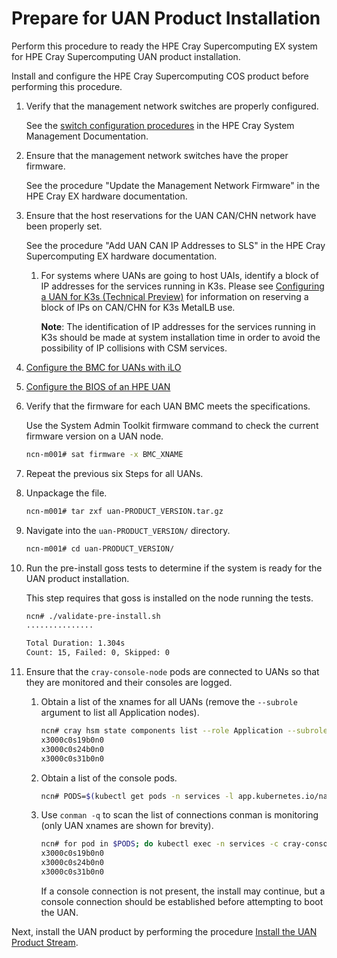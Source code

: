 # Prepare for UAN Product Installation

Perform this procedure to ready the HPE Cray Supercomputing EX system for HPE Cray Supercomputing UAN product installation.

Install and configure the HPE Cray Supercomputing COS product before performing this procedure.

1. Verify that the management network switches are properly configured.

   See the [switch configuration procedures](https://cray-hpe.github.io/docs-csm/en-14/install/csm-install/readme/#5-configure-management-network-switches) in the HPE Cray System Management Documentation.

1. Ensure that the management network switches have the proper firmware.

    See the procedure "Update the Management Network Firmware" in the HPE Cray EX hardware documentation.

1. Ensure that the host reservations for the UAN CAN/CHN network have been properly set.

    See the procedure "Add UAN CAN IP Addresses to SLS" in the HPE Cray Supercomputing EX hardware documentation.

    1. For systems where UANs are going to host UAIs, identify a block of IP addresses for the services running in K3s. Please see [Configuring a UAN for K3s (Technical Preview)](../advanced/Enabling_K3s.md) for information on reserving a block of IPs on CAN/CHN for K3s MetalLB use.

       **Note**: The identification of IP addresses for the services running in K3s should be made at system installation time in order to avoid the possibility of IP collisions with CSM services.
   
1. [Configure the BMC for UANs with iLO](Configure_the_BMC_for_UANs_with_iLO.md)

1. [Configure the BIOS of an HPE UAN](Configure_the_BIOS_of_an_HPE_UAN.md)

1. Verify that the firmware for each UAN BMC meets the specifications.

   Use the System Admin Toolkit firmware command to check the current firmware version on a UAN node.

   ```bash
   ncn-m001# sat firmware -x BMC_XNAME
   ```

1. Repeat the previous six Steps for all UANs.

1. Unpackage the file.

    ```bash
    ncn-m001# tar zxf uan-PRODUCT_VERSION.tar.gz
    ```

1. Navigate into the `uan-PRODUCT_VERSION/` directory.

    ```bash
    ncn-m001# cd uan-PRODUCT_VERSION/
    ```

1. Run the pre-install goss tests to determine if the system is ready for the UAN product installation.

    This step requires that goss is installed on the node running the tests.

    ```bash
    ncn# ./validate-pre-install.sh
    ...............
    
    Total Duration: 1.304s
    Count: 15, Failed: 0, Skipped: 0
    ```

1. Ensure that the `cray-console-node` pods are connected to UANs so that they are monitored and their consoles are logged.

    1. Obtain a list of the xnames for all UANs (remove the `--subrole` argument to list all Application nodes).

       ```bash
       ncn# cray hsm state components list --role Application --subrole UAN --format json | jq -r .Components[].ID | sort
       x3000c0s19b0n0
       x3000c0s24b0n0
       x3000c0s31b0n0
       ```

    1. Obtain a list of the console pods.

       ```bash
       ncn# PODS=$(kubectl get pods -n services -l app.kubernetes.io/name=cray-console-node --template '{{range .items}}{{.metadata.name}} {{end}}')
       ```

    1. Use `conman -q` to scan the list of connections conman is monitoring (only UAN xnames are shown for brevity).

       ```bash
       ncn# for pod in $PODS; do kubectl exec -n services -c cray-console-node $pod -- conman -q; done
       x3000c0s19b0n0
       x3000c0s24b0n0
       x3000c0s31b0n0
       ```

       If a console connection is not present, the install may continue, but a console connection should be established before attempting to boot the UAN.

Next, install the UAN product by performing the procedure [Install the UAN Product Stream](../install/Install_the_UAN_Product_Stream.md).
